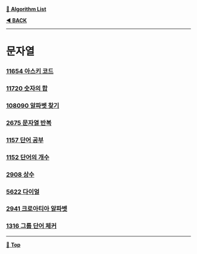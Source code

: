 [:file_folder: **Algorithm List**](https://github.com/dlalstj0213/Study.Algorithm_Java)

[:arrow_backward: **BACK**](../)

---

# 문자열

### [11654 아스키 코드](./_01_asciiCode_11654)
### [11720 숫자의 합](./_02_sum_11720)
### [108090 알파벳 찾기](./_03_findAlph_10809)
### [2675 문자열 반복](./_04_string_repeat_2675)
### [1157 단어 공부](./_05_study_word_1157)
### [1152 단어의 개수]()
### [2908 상수]()
### [5622 다이얼]()
### [2941 크로아티아 알파벳]()
### [1316 그룹 단어 체커]()

---

[:arrow_up_small: **Top**](#)